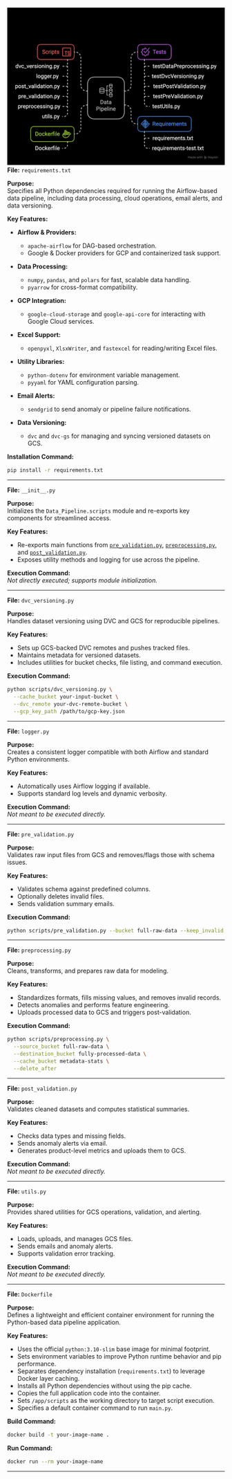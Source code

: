 ![Data Pipeline Architecture](./Media/data_pipeline.png)
**File:** `requirements.txt`  

**Purpose:**  
Specifies all Python dependencies required for running the Airflow-based data pipeline, including data processing, cloud operations, email alerts, and data versioning.

**Key Features:**
- **Airflow & Providers:**  
  - `apache-airflow` for DAG-based orchestration.  
  - Google & Docker providers for GCP and containerized task support.

- **Data Processing:**  
  - `numpy`, `pandas`, and `polars` for fast, scalable data handling.  
  - `pyarrow` for cross-format compatibility.

- **GCP Integration:**  
  - `google-cloud-storage` and `google-api-core` for interacting with Google Cloud services.

- **Excel Support:**  
  - `openpyxl`, `XlsxWriter`, and `fastexcel` for reading/writing Excel files.

- **Utility Libraries:**  
  - `python-dotenv` for environment variable management.  
  - `pyyaml` for YAML configuration parsing.

- **Email Alerts:**  
  - `sendgrid` to send anomaly or pipeline failure notifications.

- **Data Versioning:**  
  - `dvc` and `dvc-gs` for managing and syncing versioned datasets on GCS.

**Installation Command:**  
```bash
pip install -r requirements.txt
```
---

**File:** `__init__.py`  

**Purpose:**  
Initializes the `Data_Pipeline.scripts` module and re-exports key components for streamlined access.

**Key Features:**
- Re-exports main functions from [`pre_validation.py`](./pre_validation.py), [`preprocessing.py`](./preprocessing.py), and [`post_validation.py`](./post_validation.py).
- Exposes utility methods and logging for use across the pipeline.

**Execution Command:**  
_Not directly executed; supports module initialization._

---

**File:** `dvc_versioning.py`  

**Purpose:**  
Handles dataset versioning using DVC and GCS for reproducible pipelines.

**Key Features:**
- Sets up GCS-backed DVC remotes and pushes tracked files.
- Maintains metadata for versioned datasets.
- Includes utilities for bucket checks, file listing, and command execution.

**Execution Command:**  
```bash
python scripts/dvc_versioning.py \
  --cache_bucket your-input-bucket \
  --dvc_remote your-dvc-remote-bucket \
  --gcp_key_path /path/to/gcp-key.json
```

---

**File:** `logger.py`  

**Purpose:**  
Creates a consistent logger compatible with both Airflow and standard Python environments.

**Key Features:**
- Automatically uses Airflow logging if available.
- Supports standard log levels and dynamic verbosity.

**Execution Command:**  
_Not meant to be executed directly._

---

**File:** `pre_validation.py`  

**Purpose:**  
Validates raw input files from GCS and removes/flags those with schema issues.

**Key Features:**
- Validates schema against predefined columns.
- Optionally deletes invalid files.
- Sends validation summary emails.

**Execution Command:**  
```bash
python scripts/pre_validation.py --bucket full-raw-data --keep_invalid
```

---

**File:** `preprocessing.py`  

**Purpose:**  
Cleans, transforms, and prepares raw data for modeling.

**Key Features:**
- Standardizes formats, fills missing values, and removes invalid records.
- Detects anomalies and performs feature engineering.
- Uploads processed data to GCS and triggers post-validation.

**Execution Command:**  
```bash
python scripts/preprocessing.py \
  --source_bucket full-raw-data \
  --destination_bucket fully-processed-data \
  --cache_bucket metadata-stats \
  --delete_after
```

---

**File:** `post_validation.py`  

**Purpose:**  
Validates cleaned datasets and computes statistical summaries.

**Key Features:**
- Checks data types and missing fields.
- Sends anomaly alerts via email.
- Generates product-level metrics and uploads them to GCS.

**Execution Command:**  
_Not meant to be executed directly._

---

**File:** `utils.py`  

**Purpose:**  
Provides shared utilities for GCS operations, validation, and alerting.

**Key Features:**
- Loads, uploads, and manages GCS files.
- Sends emails and anomaly alerts.
- Supports validation error tracking.

**Execution Command:**  
_Not meant to be executed directly._

--- 

**File:** `Dockerfile`  

**Purpose:**  
Defines a lightweight and efficient container environment for running the Python-based data pipeline application.

**Key Features:**
- Uses the official `python:3.10-slim` base image for minimal footprint.
- Sets environment variables to improve Python runtime behavior and pip performance.
- Separates dependency installation (`requirements.txt`) to leverage Docker layer caching.
- Installs all Python dependencies without using the pip cache.
- Copies the full application code into the container.
- Sets `/app/scripts` as the working directory to target script execution.
- Specifies a default container command to run `main.py`.

**Build Command:**  
```bash
docker build -t your-image-name .
```

**Run Command:**  
```bash
docker run --rm your-image-name
```

--- 
